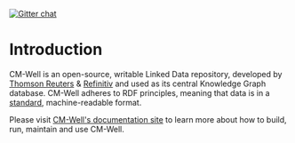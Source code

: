 [![Gitter chat](https://badges.gitter.im/CM-Well/CM-Well.svg)](https://gitter.im/CM-Well/CM-Well)

# Introduction

CM-Well is an open-source, writable Linked Data repository, developed by [Thomson Reuters](http://www.thomsonreuters.com) & [Refinitiv](http://www.refinitiv.com) and used as its central Knowledge Graph database. CM-Well adheres to RDF principles, meaning that data is in a [standard](https://www.w3.org/RDF/), machine-readable format.

Please visit [CM-Well's documentation site](https://cm-well.github.io/CM-Well/index.html) to learn more about how to build, run, maintain and use CM-Well.
